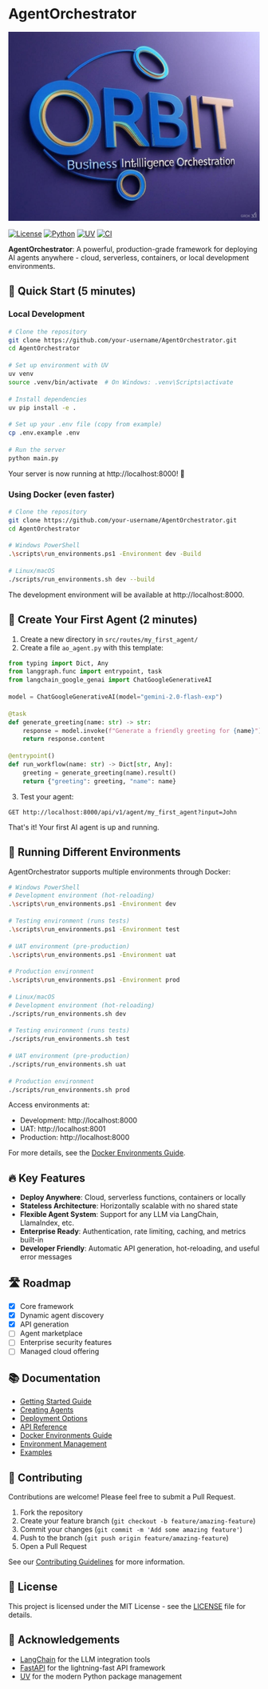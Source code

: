 # AgentOrchestrator

![AgentOrchestrator Banner](./LOGO/ORBIT_LOGO1.jpg)

[![License](https://img.shields.io/badge/license-MIT-blue.svg)](LICENSE)
[![Python](https://img.shields.io/badge/python-3.12-blue.svg)](https://www.python.org/downloads/)
[![UV](https://img.shields.io/badge/package%20manager-uv-green.svg)](https://github.com/astral-sh/uv)
[![CI](https://github.com/ameen-alam/AgentOrchestrator/actions/workflows/ci.yml/badge.svg)](https://github.com/ameen-alam/AgentOrchestrator/actions/workflows/ci.yml)

**AgentOrchestrator**: A powerful, production-grade framework for deploying AI agents anywhere - cloud, serverless, containers, or local development environments.

## 🚀 Quick Start (5 minutes)

### Local Development

```bash
# Clone the repository
git clone https://github.com/your-username/AgentOrchestrator.git
cd AgentOrchestrator

# Set up environment with UV
uv venv
source .venv/bin/activate  # On Windows: .venv\Scripts\activate

# Install dependencies
uv pip install -e .

# Set up your .env file (copy from example)
cp .env.example .env

# Run the server
python main.py
```

Your server is now running at http://localhost:8000! 🎉

### Using Docker (even faster)

```bash
# Clone the repository
git clone https://github.com/your-username/AgentOrchestrator.git
cd AgentOrchestrator

# Windows PowerShell
.\scripts\run_environments.ps1 -Environment dev -Build

# Linux/macOS
./scripts/run_environments.sh dev --build
```

The development environment will be available at http://localhost:8000.

## 🤖 Create Your First Agent (2 minutes)

1. Create a new directory in `src/routes/my_first_agent/`
2. Create a file `ao_agent.py` with this template:

```python
from typing import Dict, Any
from langgraph.func import entrypoint, task
from langchain_google_genai import ChatGoogleGenerativeAI

model = ChatGoogleGenerativeAI(model="gemini-2.0-flash-exp")

@task
def generate_greeting(name: str) -> str:
    response = model.invoke(f"Generate a friendly greeting for {name}")
    return response.content

@entrypoint()
def run_workflow(name: str) -> Dict[str, Any]:
    greeting = generate_greeting(name).result()
    return {"greeting": greeting, "name": name}
```

3. Test your agent:
```
GET http://localhost:8000/api/v1/agent/my_first_agent?input=John
```

That's it! Your first AI agent is up and running.

## 🐳 Running Different Environments

AgentOrchestrator supports multiple environments through Docker:

```bash
# Windows PowerShell
# Development environment (hot-reloading)
.\scripts\run_environments.ps1 -Environment dev

# Testing environment (runs tests)
.\scripts\run_environments.ps1 -Environment test

# UAT environment (pre-production)
.\scripts\run_environments.ps1 -Environment uat

# Production environment
.\scripts\run_environments.ps1 -Environment prod

# Linux/macOS
# Development environment (hot-reloading)
./scripts/run_environments.sh dev

# Testing environment (runs tests)
./scripts/run_environments.sh test

# UAT environment (pre-production)
./scripts/run_environments.sh uat

# Production environment
./scripts/run_environments.sh prod
```

Access environments at:
- Development: http://localhost:8000
- UAT: http://localhost:8001
- Production: http://localhost:8000

For more details, see the [Docker Environments Guide](docs/docker_environments.md).

## 🔥 Key Features

- **Deploy Anywhere**: Cloud, serverless functions, containers or locally
- **Stateless Architecture**: Horizontally scalable with no shared state
- **Flexible Agent System**: Support for any LLM via LangChain, LlamaIndex, etc.
- **Enterprise Ready**: Authentication, rate limiting, caching, and metrics built-in
- **Developer Friendly**: Automatic API generation, hot-reloading, and useful error messages

## 🛣️ Roadmap

- [x] Core framework
- [x] Dynamic agent discovery
- [x] API generation
- [ ] Agent marketplace
- [ ] Enterprise security features
- [ ] Managed cloud offering

## 📚 Documentation

- [Getting Started Guide](docs/getting-started.md)
- [Creating Agents](docs/creating-agents.md)
- [Deployment Options](docs/deployment.md)
- [API Reference](docs/api-reference.md)
- [Docker Environments Guide](docs/docker_environments.md)
- [Environment Management](docs/environment_management.md)
- [Examples](examples/README.md)

## 🤝 Contributing

Contributions are welcome! Please feel free to submit a Pull Request.

1. Fork the repository
2. Create your feature branch (`git checkout -b feature/amazing-feature`)
3. Commit your changes (`git commit -m 'Add some amazing feature'`)
4. Push to the branch (`git push origin feature/amazing-feature`)
5. Open a Pull Request

See our [Contributing Guidelines](CONTRIBUTING.md) for more information.

## 📄 License

This project is licensed under the MIT License - see the [LICENSE](LICENSE) file for details.

## 🙏 Acknowledgements

- [LangChain](https://github.com/langchain-ai/langchain) for the LLM integration tools
- [FastAPI](https://fastapi.tiangolo.com/) for the lightning-fast API framework
- [UV](https://github.com/astral-sh/uv) for the modern Python package management

